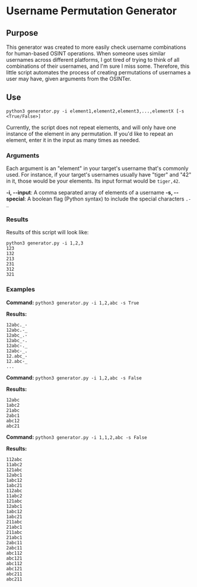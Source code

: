 # Username Permutation Generator

## Purpose

This generator was created to more easily check username combinations for human-based OSINT operations. When someone uses similar usernames across different platforms, I got tired of trying to think of all combinations of their usernames, and I'm sure I miss some. Therefore, this little script automates the process of creating permutations of usernames a user may have, given arguments from the OSINTer.

## Use

```python3 generator.py -i element1,element2,element3,...,elementX [-s <True/False>]```

Currently, the script does not repeat elements, and will only have one instance of the element in any permutation. If you'd like to repeat an element, enter it in the input as many times as needed.

### Arguments

Each argument is an "element" in your target's username that's commonly used. For instance, if your target's usernames usually have "tiger" and "42" in it, those would be your elements. Its input format would be `tiger,42`.

**-i, --input**: A comma separated array of elements of a username
**-s, --special**: A boolean flag (Python syntax) to include the special characters `.-_`

### Results

Results of this script will look like:

```
python3 generator.py -i 1,2,3
123
132
213
231
312
321
```

### Examples

**Command:** `python3 generator.py -i 1,2,abc -s True`

**Results:**
```
12abc._-
12abc.-_
12abc_.-
12abc_-.
12abc-._
12abc-_.
12.abc_-
12.abc-_
...
```

**Command:** `python3 generator.py -i 1,2,abc -s False`

**Results:**
```
12abc
1abc2
21abc
2abc1
abc12
abc21
```

**Command:** `python3 generator.py -i 1,1,2,abc -s False`

**Results:**
```
112abc
11abc2
121abc
12abc1
1abc12
1abc21
112abc
11abc2
121abc
12abc1
1abc12
1abc21
211abc
21abc1
211abc
21abc1
2abc11
2abc11
abc112
abc121
abc112
abc121
abc211
abc211
```
